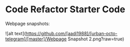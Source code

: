 # Code Refactor Starter Code

Webpage snapshots:

![alt text](https://github.com/[aadi1988]/[urban-octo-telegram]/[master]/Webpage Snapshot 2.png?raw=true)

